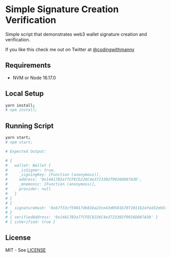 # Simple Signature Creation Verification

Simple script that demonstrates web3 wallet signature creation and verification.

If you like this check me out on Twitter at [@codingwithmanny](https://twitter.com/codingwithmanny)

## Requirements

- NVM or Node 16.17.0

## Local Setup

```bash
yarn install;
# npm install;
```

## Running Script

```bash
yarn start;
# npm start;

# Expected Output:

# {
#   wallet: Wallet {
#     _isSigner: true,
#     _signingKey: [Function (anonymous)],
#     address: '0x14A17B3a77CFECb226C4e3723302f9926D887A3b',
#     _mnemonic: [Function (anonymous)],
#     provider: null
#   }
# }
# {
#   signatureHash: '0xb7f33cf59017db81ba23ce43d0501b7071011b2afed32e934fdbacc5f1776f396922fb5beac15c48c28f87a09df3224d476e8be9ab0978f70bc1002c6e7761f41c'
# }
# { verifiedAddress: '0x14A17B3a77CFECb226C4e3723302f9926D887A3b' }
# { isVerified: true }
```

## License

MIT - See [LICENSE](https://github.com/codingwithmanny/simple-signature-creation-verification/blob/main/LICENSE)